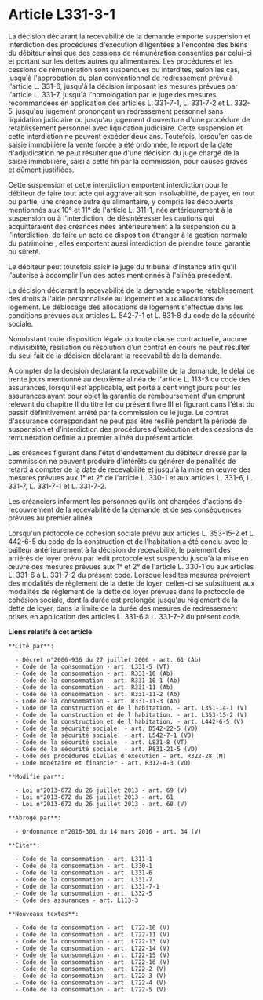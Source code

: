 # Article L331-3-1

La décision déclarant la recevabilité de la demande emporte suspension et interdiction des procédures d'exécution diligentées
à l'encontre des biens du débiteur ainsi que des cessions de rémunération consenties par celui-ci et portant sur les dettes
autres qu'alimentaires. Les procédures et les cessions de rémunération sont suspendues ou interdites, selon les cas, jusqu'à
l'approbation du plan conventionnel de redressement prévu à l'article L. 331-6, jusqu'à la décision imposant les mesures
prévues par l'article L. 331-7, jusqu'à l'homologation par le juge des mesures recommandées en application des articles L.
331-7-1, L. 331-7-2 et L. 332-5, jusqu'au jugement prononçant un redressement personnel sans liquidation judiciaire ou
jusqu'au jugement d'ouverture d'une procédure de rétablissement personnel avec liquidation judiciaire. Cette suspension et
cette interdiction ne peuvent excéder deux ans. Toutefois, lorsqu'en cas de saisie immobilière la vente forcée a été
ordonnée, le report de la date d'adjudication ne peut résulter que d'une décision du juge chargé de la saisie immobilière,
saisi à cette fin par la commission, pour causes graves et dûment justifiées. 

Cette suspension et cette interdiction emportent interdiction pour le débiteur de faire tout acte qui aggraverait son
insolvabilité, de payer, en tout ou partie, une créance autre qu'alimentaire, y compris les découverts mentionnés aux 10° et
11° de l'article L. 311-1, née antérieurement à la suspension ou à l'interdiction, de désintéresser les cautions qui
acquitteraient des créances nées antérieurement à la suspension ou à l'interdiction, de faire un acte de disposition étranger
à la gestion normale du patrimoine ; elles emportent aussi interdiction de prendre toute garantie ou sûreté. 

Le débiteur peut toutefois saisir le juge du tribunal d'instance afin qu'il l'autorise à accomplir l'un des actes mentionnés
à l'alinéa précédent. 

La décision déclarant la recevabilité de la demande emporte rétablissement des droits à l'aide personnalisée au logement et
aux allocations de logement. Le déblocage des allocations de logement s'effectue dans les conditions prévues aux articles L.
542-7-1 et L. 831-8 du code de la sécurité sociale. 

Nonobstant toute disposition légale ou toute clause contractuelle, aucune indivisibilité, résiliation ou résolution d'un
contrat en cours ne peut résulter du seul fait de la décision déclarant la recevabilité de la demande. 

A compter de la décision déclarant la recevabilité de la demande, le délai de trente jours mentionné au deuxième alinéa de
l'article L. 113-3 du code des assurances, lorsqu'il est applicable, est porté à cent vingt jours pour les assurances ayant
pour objet la garantie de remboursement d'un emprunt relevant du chapitre II du titre Ier du présent livre III et figurant
dans l'état du passif définitivement arrêté par la commission ou le juge. Le contrat d'assurance correspondant ne peut pas
être résilié pendant la période de suspension et d'interdiction des procédures d'exécution et des cessions de rémunération
définie au premier alinéa du présent article. 

Les créances figurant dans l'état d'endettement du débiteur dressé par la commission ne peuvent produire d'intérêts ou
générer de pénalités de retard à compter de la date de recevabilité et jusqu'à la mise en œuvre des mesures prévues aux 1° et
2° de l'article L. 330-1 et aux articles L. 331-6, L. 331-7, L. 331-7-1 et L. 331-7-2. 

Les créanciers informent les personnes qu'ils ont chargées d'actions de recouvrement de la recevabilité de la demande et de
ses conséquences prévues au premier alinéa. 

Lorsqu'un protocole de cohésion sociale prévu aux articles L. 353-15-2 et L. 442-6-5 du code de la construction et de
l'habitation a été conclu avec le bailleur antérieurement à la décision de recevabilité, le paiement des arriérés de loyer
prévu par ledit protocole est suspendu jusqu'à la mise en œuvre des mesures prévues aux 1° et 2° de l'article L. 330-1 ou aux
articles L. 331-6 à L. 331-7-2 du présent code. Lorsque lesdites mesures prévoient des modalités de règlement de la dette de
loyer, celles-ci se substituent aux modalités de règlement de la dette de loyer prévues dans le protocole de cohésion
sociale, dont la durée est prolongée jusqu'au règlement de la dette de loyer, dans la limite de la durée des mesures de
redressement prises en application des articles L. 331-6 à L. 331-7-2 du présent code.

**Liens relatifs à cet article**

	**Cité par**:

	  - Décret n°2006-936 du 27 juillet 2006 - art. 61 (Ab)
	  - Code de la consommation - art. L331-5 (VT)
	  - Code de la consommation - art. R331-10 (Ab)
	  - Code de la consommation - art. R331-10-1 (Ab)
	  - Code de la consommation - art. R331-11 (Ab)
	  - Code de la consommation - art. R331-11-2 (Ab)
	  - Code de la consommation - art. R331-11-3 (Ab)
	  - Code de la construction et de l'habitation. - art. L351-14-1 (V)
	  - Code de la construction et de l'habitation. - art. L353-15-2 (V)
	  - Code de la construction et de l'habitation. - art. L442-6-5 (V)
	  - Code de la sécurité sociale. - art. D542-22-5 (VD)
	  - Code de la sécurité sociale. - art. L542-7-1 (VD)
	  - Code de la sécurité sociale. - art. L831-8 (VT)
	  - Code de la sécurité sociale. - art. R831-21-5 (VD)
	  - Code des procédures civiles d'exécution - art. R322-28 (M)
	  - Code monétaire et financier - art. R312-4-3 (VD)

	**Modifié par**:

	  - Loi n°2013-672 du 26 juillet 2013 - art. 69 (V)
	  - Loi n°2013-672 du 26 juillet 2013 - art. 61
	  - Loi n°2013-672 du 26 juillet 2013 - art. 68 (V)

	**Abrogé par**:

	  - Ordonnance n°2016-301 du 14 mars 2016 - art. 34 (V)

	**Cite**:

	  - Code de la consommation - art. L311-1
	  - Code de la consommation - art. L330-1
	  - Code de la consommation - art. L331-6
	  - Code de la consommation - art. L331-7
	  - Code de la consommation - art. L331-7-1
	  - Code de la consommation - art. L332-5
	  - Code des assurances - art. L113-3

	**Nouveaux textes**:

	  - Code de la consommation - art. L722-10 (V)
	  - Code de la consommation - art. L722-11 (V)
	  - Code de la consommation - art. L722-13 (V)
	  - Code de la consommation - art. L722-14 (V)
	  - Code de la consommation - art. L722-15 (V)
	  - Code de la consommation - art. L722-16 (V)
	  - Code de la consommation - art. L722-2 (V)
	  - Code de la consommation - art. L722-3 (V)
	  - Code de la consommation - art. L722-4 (V)
	  - Code de la consommation - art. L722-5 (V)
